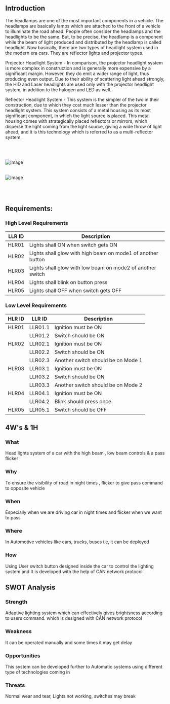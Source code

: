 ## Introduction
The headlamps are one of the most important components in a vehicle. The headlamps are basically lamps which are attached to the front of a vehicle to illuminate the road ahead. People often consider the headlamps and the headlights to be the same. But, to be precise, the headlamp is a component while the beam of light produced and distributed by the headlamp is called headlight. Now basically, there are two types of headlight system used in the modern era cars. They are reflector lights and projector types. 

Projector Headlight System - In comparison, the projector headlight system is more complex in construction and is generally more expensive by a significant margin. However, they do emit a wider range of light, thus producing even output. Due to their ability of scattering light ahead strongly, the HID and Laser headlights are used only with the projector headlight system, in addition to the halogen and LED as well.

Reflector Headlight System - This system is the simpler of the two in their construction, due to which they cost much lesser than the projector headlight system. This system consists of a metal housing as its most significant component, in which the light source is placed. This metal housing comes with strategically placed reflectors or mirrors, which disperse the light coming from the light source, giving a wide throw of light ahead, and it is this technology which is referred to as a multi-reflector system.


<br>
<br>

![image](https://user-images.githubusercontent.com/67085455/166293309-f4c77535-aa2d-4fb8-b2e5-a5d5c7760a5d.png)
<br>
<br>

![image](https://user-images.githubusercontent.com/67085455/166293733-8514f52f-6e30-43c8-8d1d-de722495bc1c.png)

<br>
<br>

## Requirements:
### High Level Requirements 
LLR ID	| Description
-|-
HLR01 | Lights shall ON when switch gets ON
HLR02 | Lights shall glow with high beam on mode1 of another button 
HLR03 | Lights shall glow with low beam on mode2 of another switch
HLR04 | Lights shall blink on button press
HLR05 | Lights shall OFF when switch gets OFF

### Low Level Requirements
HLR ID| LLR ID	| Description | 
-|-|-
HLR01| LLR01.1 |	Ignition must be ON|
||LLR01.2| Switch should be ON | 
|HLR02|LLR02.1| Ignition must be ON|
||LLR02.2| Switch should be ON  |
||LLR02.3| Another switch should be on Mode 1  |
|HLR03|LLR03.1| Ignition must be ON|
||LLR03.2| Switch should be ON  |
||LLR03.3| Another switch should be on Mode 2 |
HLR04|LLR04.1| Ignition must be ON|
||LLR04.2| Blink should press once |
HLR05|LLR05.1| Switch should be OFF |

## 4W's & 1H

### What 
Head lights system of a car with the high beam , low beam controls & a pass flicker
### Why
To ensure the visibility of road in night times , flicker to give pass command to opposite vehicle
### When
Especially when we are driving car in night times and flicker when we want to pass 
### Where
In Automotive vehicles like cars, trucks, buses i.e, it can be deployed
### How
Using User switch button designed inside the car to control the lighting system and It is developed with the help of CAN network protocol

## SWOT Analysis

### Strength
Adaptive lighting system which can effectively gives brightsness according to users command. which is designed with CAN network protocol 
### Weakness
It can be operated manually and some times it may get delay
### Opportunities
This system can be developed further to Automatic systems using different type of technologies coming in
### Threats
Normal wear and tear, Lights not working, switches may break 


